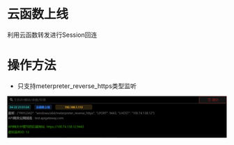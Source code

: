 # 云函数上线

利用云函数转发进行Session回连

# 操作方法

- 只支持meterpreter_reverse_https类型监听

![img.png](img/ResourceDevelopment_WebServices_APIGateway/img.png)





